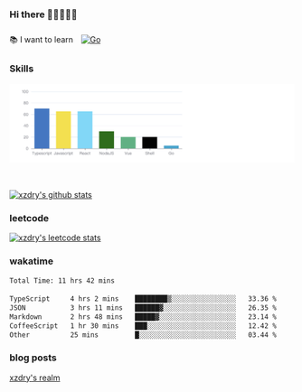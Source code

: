 ### Hi there 👋👋👋👋👋

 :books: I want to learn <a href="https://go.dev/" target="_blank"><img style="margin: 10px" src="https://profilinator.rishav.dev/skills-assets/go-original.svg" alt="Go" height="50" /></a>  

### Skills
![](img/2022-09-05-22-04-20.png)

<br />

[![xzdry's github stats](https://github-readme-stats.vercel.app/api?username=xzdry&count_private=true&show_icons=true&theme=vue)](https://github.com/xzdry)

### leetcode
[![xzdry's leetcode stats](https://leetcard.jacoblin.cool/xzdry-2?theme=light&font=Anek%20Kannada&site=cn)](https://leetcode.cn/u/xzdry-2/)

### wakatime
<!--START_SECTION:waka-->

```text
Total Time: 11 hrs 42 mins

TypeScript     4 hrs 2 mins    ████████▒░░░░░░░░░░░░░░░░   33.36 %
JSON           3 hrs 11 mins   ██████▓░░░░░░░░░░░░░░░░░░   26.35 %
Markdown       2 hrs 48 mins   █████▓░░░░░░░░░░░░░░░░░░░   23.14 %
CoffeeScript   1 hr 30 mins    ███░░░░░░░░░░░░░░░░░░░░░░   12.42 %
Other          25 mins         █░░░░░░░░░░░░░░░░░░░░░░░░   03.44 %
```

<!--END_SECTION:waka-->

### blog posts
[xzdry's realm](https://www.justdry.net/)
